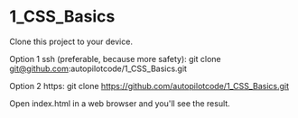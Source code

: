 # 1_CSS_Basics
Clone this project to your device.

Option 1 ssh (preferable, because more safety): git clone git@github.com:autopilotcode/1_CSS_Basics.git

Option 2 https: git clone https://github.com/autopilotcode/1_CSS_Basics.git

Open index.html in a web browser and you'll see the result.